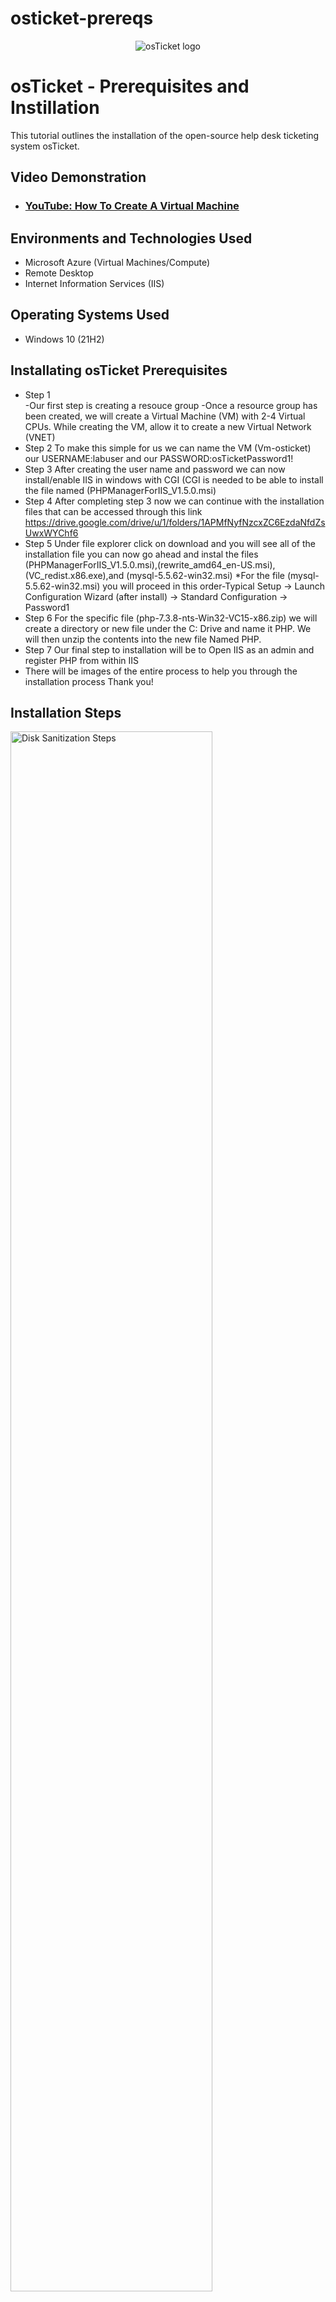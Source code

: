 # osticket-prereqs
<p align="center">
<img src="https://i.imgur.com/Clzj7Xs.png" alt="osTicket logo"/>
</p>

<h1>osTicket - Prerequisites and Instillation</h1>
This tutorial outlines the installation of the open-source help desk ticketing system osTicket.<br />


<h2>Video Demonstration</h2>

- ### [YouTube: How To Create A Virtual Machine](https://www.youtube.com/watch?v=dP0vNd5K2x8)

<h2>Environments and Technologies Used</h2>

- Microsoft Azure (Virtual Machines/Compute)
- Remote Desktop
- Internet Information Services (IIS)

<h2>Operating Systems Used </h2>

- Windows 10</b> (21H2)

<h2>Installating osTicket Prerequisites </h2>

- Step 1  
-Our first step is creating a resouce group
-Once a resource group has been created, we will create a Virtual Machine (VM) with 2-4 Virtual CPUs. While creating the VM, allow it to create a new Virtual      Network (VNET)
- Step 2 To make this simple for us we can name the VM (Vm-osticket) our USERNAME:labuser and our PASSWORD:osTicketPassword1!
- Step 3 After creating the user name and password we can now install/enable IIS in windows with CGI (CGI is needed to be able to install the file named (PHPManagerForIIS_V1.5.0.msi)
- Step 4 After completing step 3 now we can continue with the installation files that can be accessed through this link https://drive.google.com/drive/u/1/folders/1APMfNyfNzcxZC6EzdaNfdZsUwxWYChf6
- Step 5 Under file explorer click on download and you will see all of the installation file you can now go ahead and instal the files (PHPManagerForIIS_V1.5.0.msi),(rewrite_amd64_en-US.msi),(VC_redist.x86.exe),and (mysql-5.5.62-win32.msi)
  *For the file (mysql-5.5.62-win32.msi) you will proceed in this order-Typical Setup ->
Launch Configuration Wizard (after install) ->
Standard Configuration ->
Password1
- Step 6 For the specific file (php-7.3.8-nts-Win32-VC15-x86.zip) we will create a directory or new file under the C: Drive and name it PHP. We will then unzip the contents into the new file Named PHP.
- Step 7 Our final step to installation will be to Open IIS as an admin and register PHP from within IIS
- There will be images of the entire process to help you through the installation process Thank you!

 


<h2>Installation Steps</h2>

<p>
<img src="https://i.imgur.com/DJmEXEB.png" height="80%" width="80%" alt="Disk Sanitization Steps"/>
</p>
<p>
Lorem ipsum dolor sit amet, consectetur adipiscing elit, sed do eiusmod tempor incididunt ut labore et dolore magna aliqua. Ut enim ad minim veniam, quis nostrud exercitation ullamco laboris nisi ut aliquip ex ea commodo consequat. Duis aute irure dolor in reprehenderit in voluptate velit esse cillum dolore eu fugiat nulla pariatur.
</p>
<br />

<p>
<img src="https://i.imgur.com/DJmEXEB.png" height="80%" width="80%" alt="Disk Sanitization Steps"/>
</p>
<p>
Lorem ipsum dolor sit amet, consectetur adipiscing elit, sed do eiusmod tempor incididunt ut labore et dolore magna aliqua. Ut enim ad minim veniam, quis nostrud exercitation ullamco laboris nisi ut aliquip ex ea commodo consequat. Duis aute irure dolor in reprehenderit in voluptate velit esse cillum dolore eu fugiat nulla pariatur.
</p>
<br />

<p>
<img src="https://i.imgur.com/DJmEXEB.png" height="80%" width="80%" alt="Disk Sanitization Steps"/>
</p>
<p>
Lorem ipsum dolor sit amet, consectetur adipiscing elit, sed do eiusmod tempor incididunt ut labore et dolore magna aliqua. Ut enim ad minim veniam, quis nostrud exercitation ullamco laboris nisi ut aliquip ex ea commodo consequat. Duis aute irure dolor in reprehenderit in voluptate velit esse cillum dolore eu fugiat nulla pariatur.
</p>
<br />
